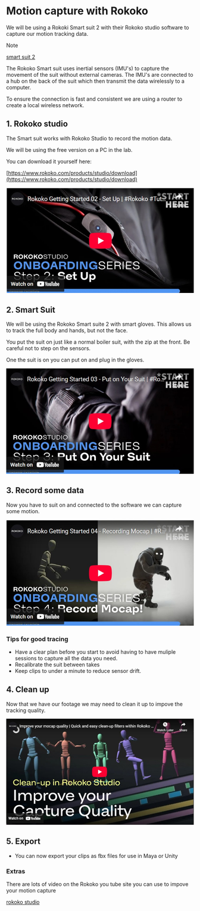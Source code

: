 
# Motion capture with Rokoko

We will be using a Rokoki Smart suit 2 with their Rokoko studio software to capture our motion tracking data.

> [!NOTE]
> [smart suit 2](https://www.rokoko.com/products/smartsuit-pro)

The Rokoko Smart suit uses inertial sensors (IMU's) to capture the movement of the suit without external cameras.
The IMU's are connected to a hub on the back of the suit which then transmit the data wirelessly to a computer.

To ensure the connection is fast and consistent we are using a router to create a local wireless network.

## 1. Rokoko studio

The Smart suit works with Rokoko Studio to record the motion data.

We will be using the free version on a PC in the lab. 

You can download it yourself here:

[https://www.rokoko.com/products/studio/download](https://www.rokoko.com/products/studio/download)

[<img src="images/rokoko-getting-getting-started-video.jpg">](https://www.youtube.com/watch?v=-_Pwgcx2npc)

## 2. Smart Suit

We will be using the Rokoko Smart suite 2 with smart gloves. This allows us to track the full body and hands, but not the face.

You put the suit on just like a normal boiler suit, with the zip at the front. Be careful not to step on the sensors.

One the suit is on you can put on and plug in the gloves.

[<img src="images/suit_video.jpg">](https://www.youtube.com/watch?v=YzrabStm2Nk)

## 3. Record some data

Now you have to suit on and connected to the software we can capture some motion.

[<img src="images/record_data_video.jpg">](https://www.youtube.com/watch?v=u1tI1VObT1c)

### Tips for good tracing

 - Have a clear plan before you start to avoid having to have muliple sessions to capture all the data you need.
 - Recalibrate the suit between takes
 - Keep clips to under a minute to reduce sensor drift.

## 4. Clean up

Now that we have our footage we may need to clean it up to impove the tracking quality.

[<img src="images/cleanup_video.jpg">](https://www.youtube.com/watch?v=ypDT_0zr0ho)

## 5. Export

- You can now export your clips as fbx files for use in Maya or Unity

### Extras

There are lots of video on the Rokoko you tube site you can use to impove your motion capture

[rokoko studio](https://www.youtube.com/watch?v=WF4FwVRWOa8&list=PL0nPCZDbYnms3zt1-A1cmf-S1fGyS6Rc3&index=6)

